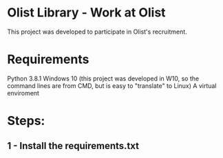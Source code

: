 # Olist Library - Work at Olist
This project was developed to participate in Olist's recruitment.

# Requirements
Python 3.8.1
Windows 10 (this project was developed in W10, so the command lines are from CMD, but is easy to "translate" to Linux)
A virtual enviroment

# Steps:
## 1 - Install the requirements.txt
